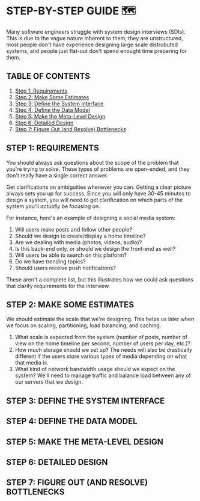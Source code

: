 # STEP-BY-STEP GUIDE 🗺

Many software engineers struggle with system design interviews (SDIs). This is due to the vague nature inherent to them; they are unstructured, most people don't have experience designing large scale distrubuted systems, and people just flat-out don't spend enought time preparing for them.

## TABLE OF CONTENTS

1. [Step 1: Requirements](#step-1-requirements)
2. [Step 2: Make Some Estimates](#step-2-make-some-estimates)
3. [Step 3: Define the System Interface](#step-3-define-the-system-interface)
4. [Step 4: Define the Data Model](#step-4-define-the-data-model)
5. [Step 5: Make the Meta-Level Design](#step-5-make-the-meta-level-design)
6. [Step 6: Detailed Design](#step-6-detailed-design)
7. [Step 7: Figure Out (and Resolve) Bottlenecks](#step-7-figure-out-and-resolve-bottlenecks)

## STEP 1: REQUIREMENTS

You should always ask questions about the scope of the problem that you're trying to solve. These types of problems are open-ended, and they don't really have a single correct answer.

Get clarifications on ambiguities whenever you can. Getting a clear picture always sets you up for success. Since you will only have 30-45 minutes to design a system, you will need to get clarification on which parts of the system you'll _actually_ be focusing on.

For instance, here's an example of designing a social media system:

1. Will users make posts and follow other people?
2. Should we design to create/display a home timeline?
3. Are we dealing with media (photos, videos, audio)?
4. Is this back-end only, or should we design the front-end as well?
5. Will users be able to search on this platform?
6. Do we have trending topics?
7. Should users receive push notifications?

These aren't a complete list, but this illustrates how we could ask questions that clarify requirements for the interview.

## STEP 2: MAKE SOME ESTIMATES

We should estimate the scale that we're designing. This helps us later when we focus on scaling, partitioning, load balancing, and caching.

1. What scale is expected from the system (number of posts, number of view on the home timeline per second, number of users per day, etc.)?
2. How much storage should we set up? The needs will also be drastically different if the users store various types of media depending on what that media is.
3. What kind of network bandwidth usage should we expect on the system? We'll need to manage traffic and balance load between any of our servers that we design.

## STEP 3: DEFINE THE SYSTEM INTERFACE

## STEP 4: DEFINE THE DATA MODEL

## STEP 5: MAKE THE META-LEVEL DESIGN

## STEP 6: DETAILED DESIGN

## STEP 7: FIGURE OUT (AND RESOLVE) BOTTLENECKS
